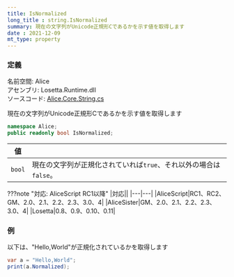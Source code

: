 ```yaml
---
title: IsNormalized
long_title : string.IsNormalized
summary: 現在の文字列がUnicode正規形Cであるかを示す値を取得します
date : 2021-12-09
mt_type: property
---
```


### 定義
名前空間: Alice<br/>
アセンブリ: Losetta.Runtime.dll<br/>
ソースコード: [Alice.Core.String.cs](https://github.com/WSOFT-Project/Losetta/blob/master/Losetta.Runtime/Core/Extension/Alice.Core.String.cs)

現在の文字列がUnicode正規形Cであるかを示す値を取得します

```cs title="AliceScript"
namespace Alice;
public readonly bool IsNormalized;
```

|値| |
|-|-|
|`bool`|現在の文字列が正規化されていれば`true`、それ以外の場合は`false`。|

???note "対応: AliceScript RC1以降"
    |対応||
    |---|---|
    |AliceScript|RC1、RC2、GM、2.0、2.1、2.2、2.3、3.0、4|
    |AliceSister|GM、2.0、2.1、2.2、2.3、3.0、4|
    |Losetta|0.8、0.9、0.10、0.11|

### 例
以下は、"Hello,World"が正規化されているかを取得します

```cs title="AliceScript"
var a = "Hello,World";
print(a.Normalized);
```
